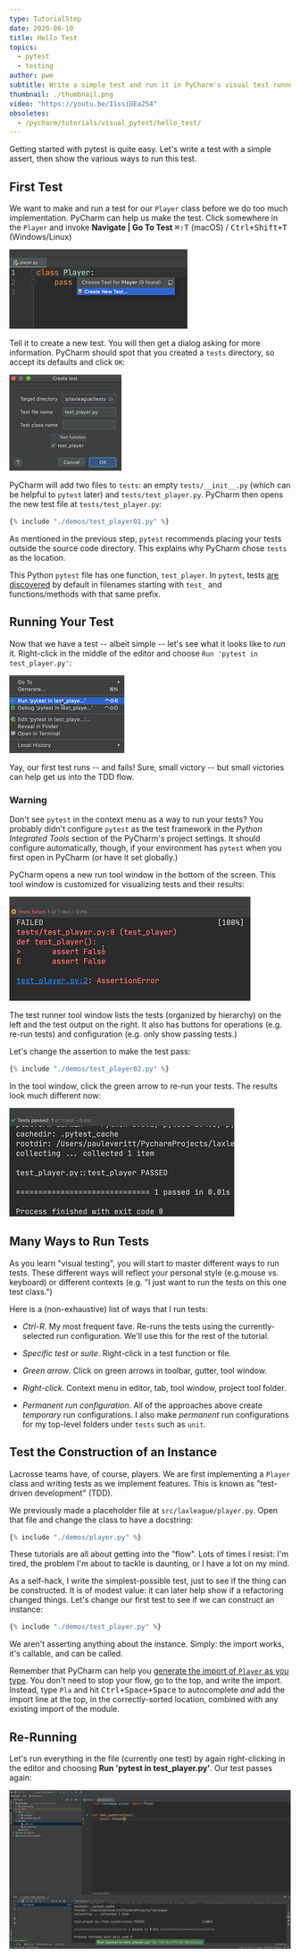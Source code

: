 ```yaml
---
type: TutorialStep
date: 2020-06-10
title: Hello Test
topics:
  - pytest
  - testing
author: pwe
subtitle: Write a simple test and run it in PyCharm's visual test runner.
thumbnail: ./thumbnail.png
video: "https://youtu.be/I1ssiDEa2S4"
obsoletes:
  - /pycharm/tutorials/visual_pytest/hello_test/
---
```


Getting started with pytest is quite easy.
Let's write a test with a simple assert, then show the various ways to run this test.

## First Test

We want to make and run a test for our `Player` class before we do too much implementation.
PyCharm can help us make the test.
Click somewhere in the `Player` and invoke **Navigate | Go To Test** <kbd>⌘⇧T</kbd> (macOS) / <kbd>Ctrl+Shift+T</kbd> (Windows/Linux)

![Invoke Navigate To Test](invoke_navigate_to_test.png)

Tell it to create a new test.
You will then get a dialog asking for more information.
PyCharm should spot that you created a `tests` directory, so accept its defaults and click `OK`:

![Navigate To Test](navigate_to_test.png)

PyCharm will add two files to `tests`: an empty `tests/__init__.py` (which can be helpful to `pytest` later) and `tests/test_player.py`.
PyCharm then opens the new test file at `tests/test_player.py`:

```python
{% include "./demos/test_player01.py" %}
```

As mentioned in the previous step, `pytest` recommends placing your tests outside the source code directory.
This explains why PyCharm chose `tests` as the location.

This Python `pytest` file has one function, `test_player`.
In `pytest`, tests [are discovered](https://docs.pytest.org/en/latest/goodpractices.html#conventions-for-python-test-discovery) by default in filenames starting with `test_` and functions/methods with that same prefix.

## Running Your Test

Now that we have a test -- albeit simple -- let's see what it looks like to _run_ it.
Right-click in the middle of the editor and choose `Run 'pytest in test_player.py'`:

![Run Tests via Context Menu](context_menu.png)

Yay, our first test runs -- and fails!
Sure, small victory -- but small victories can help get us into the TDD flow.

### Warning

Don't see `pytest` in the context menu as a way to run your tests?
You probably didn't configure `pytest` as the test framework in the _Python Integrated Tools_ section of the PyCharm's project settings.
It should configure automatically, though, if your environment has `pytest` when you first open in PyCharm (or have it set globally.)

PyCharm opens a new run tool window in the bottom of the screen.
This tool window is customized for visualizing tests and their results:

![Failing Tests](tests_tool_window_fail.png)

The test runner tool window lists the tests (organized by hierarchy) on the left and the test output on the right.
It also has buttons for operations (e.g. re-run tests) and configuration (e.g. only show passing tests.)

Let's change the assertion to make the test pass:

```python
{% include "./demos/test_player02.py" %}
```

In the tool window, click the green arrow to re-run your tests.
The results look much different now:

![Passing Tests](tests_tool_window_pass.png)

## Many Ways to Run Tests

As you learn "visual testing", you will start to master different ways to run tests.
These different ways will reflect your personal style (e.g.mouse vs. keyboard) or different contexts (e.g. "I just want to run the tests on this one test class.")

Here is a (non-exhaustive) list of ways that I run tests:

- _Ctrl-R_.
  My most frequent fave.
  Re-runs the tests using the currently-selected run configuration.
  We'll use this for the rest of the tutorial.

- _Specific test or suite_.
  Right-click in a test function or file.

- _Green arrow_. Click on green arrows in toolbar, gutter, tool window.

- _Right-click_. Context menu in editor, tab, tool window, project tool folder.

- _Permanent run configuration_.
  All of the approaches above create _temporary_ run configurations.
  I also make _permanent_ run configurations for my top-level folders under `tests` such as `unit`.

## Test the Construction of an Instance

Lacrosse teams have, of course, players.
We are first implementing a `Player` class and writing tests as we implement features.
This is known as "test-driven development" (TDD).

We previously made a placeholder file at `src/laxleague/player.py`.
Open that file and change the class to have a docstring:

```python
{% include "./demos/player.py" %}
```

These tutorials are all about getting into the "flow".
Lots of times I resist: I'm tired, the problem I'm about to tackle is daunting, or I have a lot on my mind.

As a self-hack, I write the simplest-possible test, just to see if the thing can be constructed.
It is of modest value: it can later help show if a refactoring changed things.
Let's change our first test to see if we can construct an instance:

```python
{% include "./demos/test_player.py" %}
```

We aren't asserting anything about the instance.
Simply: the import works, it's callable, and can be called.

Remember that PyCharm can help you [generate the import of `Player` as you type](../../../tips/generate-imports-while-typing/).
You don't need to stop your flow, go to the top, and write the import.
Instead, type `Pla` and hit <kbd>Ctrl+Space+Space</kbd> to autocomplete _and_ add the import line at the top, in the correctly-sorted location, combined with any existing import of the module.

## Re-Running

Let's run everything in the file (currently one test) by again right-clicking in the editor and choosing **Run 'pytest in test_player.py'**.
Our test passes again:

![Final Test Run](final_test_run.png)
